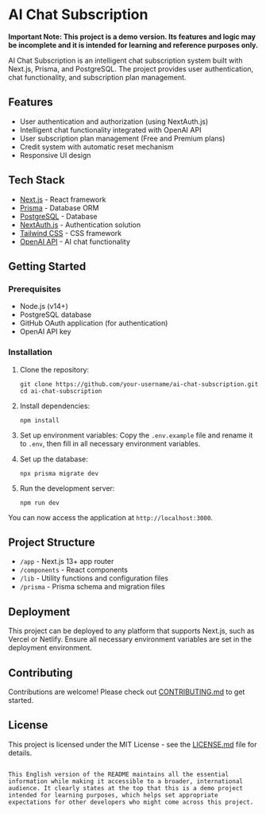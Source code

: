 # AI Chat Subscription

**Important Note: This project is a demo version. Its features and logic may be incomplete and it is intended for learning and reference purposes only.**

AI Chat Subscription is an intelligent chat subscription system built with Next.js, Prisma, and PostgreSQL. The project provides user authentication, chat functionality, and subscription plan management.

## Features

- User authentication and authorization (using NextAuth.js)
- Intelligent chat functionality integrated with OpenAI API
- User subscription plan management (Free and Premium plans)
- Credit system with automatic reset mechanism
- Responsive UI design

## Tech Stack

- [Next.js](https://nextjs.org/) - React framework
- [Prisma](https://www.prisma.io/) - Database ORM
- [PostgreSQL](https://www.postgresql.org/) - Database
- [NextAuth.js](https://next-auth.js.org/) - Authentication solution
- [Tailwind CSS](https://tailwindcss.com/) - CSS framework
- [OpenAI API](https://openai.com/blog/openai-api) - AI chat functionality

## Getting Started

### Prerequisites

- Node.js (v14+)
- PostgreSQL database
- GitHub OAuth application (for authentication)
- OpenAI API key

### Installation

1. Clone the repository:

   ```
   git clone https://github.com/your-username/ai-chat-subscription.git
   cd ai-chat-subscription
   ```
2. Install dependencies:

   ```
   npm install
   ```
3. Set up environment variables:
   Copy the `.env.example` file and rename it to `.env`, then fill in all necessary environment variables.
4. Set up the database:

   ```
   npx prisma migrate dev
   ```
5. Run the development server:

   ```
   npm run dev
   ```

You can now access the application at `http://localhost:3000`.

## Project Structure

- `/app` - Next.js 13+ app router
- `/components` - React components
- `/lib` - Utility functions and configuration files
- `/prisma` - Prisma schema and migration files

## Deployment

This project can be deployed to any platform that supports Next.js, such as Vercel or Netlify. Ensure all necessary environment variables are set in the deployment environment.

## Contributing

Contributions are welcome! Please check out [CONTRIBUTING.md](CONTRIBUTING.md) to get started.

## License

This project is licensed under the MIT License - see the [LICENSE.md](LICENSE.md) file for details.

````

This English version of the README maintains all the essential information while making it accessible to a broader, international audience. It clearly states at the top that this is a demo project intended for learning purposes, which helps set appropriate expectations for other developers who might come across this project.
````
